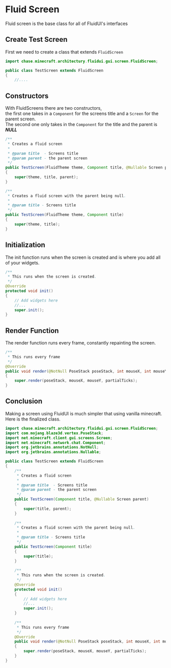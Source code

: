 <link href="/FluidUI/style.min.css" rel="stylesheet">
<link rel="shortcut icon" href="/FluidUI/images/Fluid UI Logo.svg" type="image/x-icon">

# Fluid Screen
Fluid screen is the base class for all of FluidUI's interfaces
## Create Test Screen
First we need to create a class that extends `FluidScreen`   
```java
import chase.minecraft.architectury.fluidui.gui.screen.FluidScreen;

public class TestScreen extends FluidScreen
{
	//....
```

## Constructors
With FluidScreens there are two constructors,  
the first one takes in a `Component` for the screens title and a `Screen` for the parent screen.  
The second one only takes in the `Component` for the title and the parent is **_NULL_**
```java
/**
 * Creates a fluid screen
 *
 * @param title  - Screens title
 * @param parent - the parent screen
 */
public TestScreen(FluidTheme theme, Component title, @Nullable Screen parent)
{
    super(theme, title, parent);
}

/**
 * Creates a fluid screen with the parent being null.
 *
 * @param title - Screens title
 */
public TestScreen(FluidTheme theme, Component title)
{
    super(theme, title);
}

```

## Initialization
The init function runs when the screen is created and is where you add all of your widgets. 
```java
/**
 * This runs when the screen is created.
 */
@Override
protected void init()
{
    // Add widgets here
    //...
    super.init();
}
```

## Render Function
The render function runs every frame, constantly repainting the screen.

```java
/**
 * This runs every frame
 */
@Override
public void render(@NotNull PoseStack poseStack, int mouseX, int mouseY, float partialTicks)
{
    super.render(poseStack, mouseX, mouseY, partialTicks);
}
```

## Conclusion
Making a screen using FluidUI is much simpler that using vanilla minecraft.   
Here is the finalized class.
```java
import chase.minecraft.architectury.fluidui.gui.screen.FluidScreen;
import com.mojang.blaze3d.vertex.PoseStack;
import net.minecraft.client.gui.screens.Screen;
import net.minecraft.network.chat.Component;
import org.jetbrains.annotations.NotNull;
import org.jetbrains.annotations.Nullable;

public class TestScreen extends FluidScreen
{
	/**
	 * Creates a fluid screen
	 *
	 * @param title  - Screens title
	 * @param parent - the parent screen
	 */
	public TestScreen(Component title, @Nullable Screen parent)
	{
		super(title, parent);
	}
	
	/**
	 * Creates a fluid screen with the parent being null.
	 *
	 * @param title - Screens title
	 */
	public TestScreen(Component title)
	{
		super(title);
	}
	
	/**
	 * This runs when the screen is created.
	 */
	@Override
	protected void init()
	{
		// Add widgets here
		//...
		super.init();
	}
	
	/**
	 * This runs every frame
	 */
	@Override
	public void render(@NotNull PoseStack poseStack, int mouseX, int mouseY, float partialTicks)
	{
		super.render(poseStack, mouseX, mouseY, partialTicks);
	}
}

```